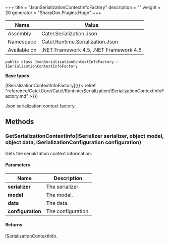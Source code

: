 

+++
title = "JsonSerializationContextInfoFactory" 
description = ""
weight = 20
generator = "SharpDox.Plugins.Hugo"
+++

Name|Value
---|---
Assembly|Catel.Serialization.Json
Namespace|Catel.Runtime.Serialization.Json
Available on|.NET Framework 4.5, .NET Framework 4.6

```
public class JsonSerializationContextInfoFactory : ISerializationContextInfoFactory
```

**Base types**

[ISerializationContextInfoFactory]({{< relref "reference/Catel.Core/Catel/Runtime/Serialization/ISerializationContextInfoFactory.md" >}})

Json serialization context factory.

## Methods

### GetSerializationContextInfo(ISerializer serializer, object model, object data, ISerializationConfiguration configuration)

Gets the serialization context information.

#### Parameters

Name|Description
---|---
**serializer**|The serializer.
**model**|The model.
**data**|The data.
**configuration**|The configuration.

#### Returns

ISerializationContextInfo.

